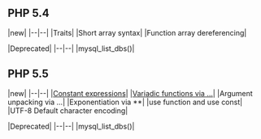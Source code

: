 

## PHP 5.4

|new|
|--|--|
|Traits|
|Short array syntax|
|Function array dereferencing|

|Deprecated|
|--|--|
|mysql_list_dbs()|

## PHP 5.5

|new|
|--|--|
|[Constant expressions](http://php.net/manual/en/migration56.new-features.php#migration56.new-features.const-scalar-exprs)|
|[Variadic functions via ...](http://php.net/manual/en/migration56.new-features.php#migration56.new-features.variadics)|
|Argument unpacking via ...|
|Exponentiation via **|
|use function and use const|
|UTF-8 Default character encoding|

|Deprecated|
|--|--|
|mysql_list_dbs()|
